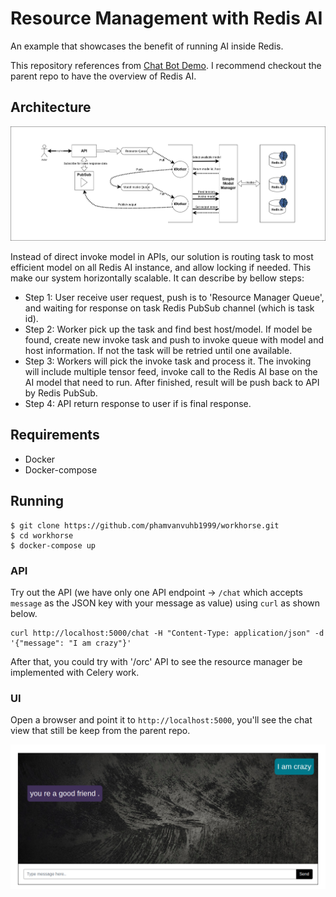 # Resource Management with Redis AI 
An example that showcases the benefit of running AI inside Redis.

This repository references from [Chat Bot Demo](https://github.com/RedisAI/ChatBotDemo). I recommend checkout the parent
repo to have the overview of Redis AI.

## Architecture
![RedisAI Resource Manager](static/redisai-resource-maner.png)

Instead of direct invoke model in APIs, our solution is routing task to most efficient model on all Redis AI instance, and allow locking if needed.
This make our system horizontally scalable.
It can describe by bellow steps:
- Step 1: User receive user request, push is to 'Resource Manager Queue', and waiting for response on task Redis PubSub channel (which is task id).
- Step 2: Worker pick up the task and find best host/model. If model be found, create new invoke task and push to invoke queue with model and host information. If not the task will be retried until one available.
- Step 3: Workers will pick the invoke task and process it. The invoking will include multiple tensor feed, invoke call to the Redis AI base on the AI model that need to run. After finished, result will be push back to API by Redis PubSub.
- Step 4: API return response to user if is final response.

## Requirements
* Docker
* Docker-compose

## Running

```
$ git clone https://github.com/phamvanvuhb1999/workhorse.git
$ cd workhorse
$ docker-compose up
```

### API
Try out the API (we have only one API endpoint -> `/chat` which accepts `message` as the JSON key with your message as value) using `curl` as shown below.

```
curl http://localhost:5000/chat -H "Content-Type: application/json" -d '{"message": "I am crazy"}'
```

After that, you could try with '/orc' API to see the resource manager be implemented with Celery work.

### UI
Open a browser and point it to `http://localhost:5000`, you'll see the chat view that still be keep from the parent repo.

![RedisAI chatbot demo with pytorch](static/screenshot.png)
